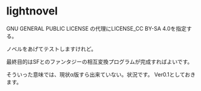 # lightnovel

GNU GENERAL PUBLIC LICENSE
の代理にLICENSE_CC BY-SA 4.0を指定する。

ノベルをあげてテストしますけれど。

最終目的はSFとのファンタジーの相互変換プログラムが完成すればよいです。

そういった意味では、現状α版すら出来ていない。状況です。
Ver0.1としておきます。
